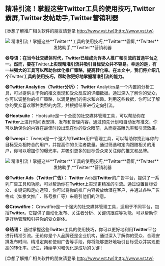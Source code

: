 ## **精准引流！掌握这些**Twitter**工具的使用技巧,**Twitter**霸屏,**Twitter**发帖助手,**Twitter**营销利器**

[😍想了解推广相关软件的朋友请登录 http://www.vst.tw](http://www.vst.tw)

 <center><img src="https://vst.tw/MP4/tuiguang/png/0.png" alt="精准引流！掌握这些**Twitter**工具的使用技巧,**Twitter**霸屏,**Twitter**发帖助手,**Twitter**营销利器"></center>

**😄导语：在当今社交媒体时代，**Twitter**已经成为许多人推广和引流的首选平台之一。然而，要在**Twitter**上实现精准引流并吸引目标受众并不容易。幸运的是，有一些强大的工具可以帮助你优化推广策略，提高转化率。在本文中，我们将介绍几个**Twitter**工具的使用技巧，帮助你更好地掌握精准引流的能力。**

**😄**Twitter** Analytics（**Twitter**分析）：**
**Twitter** Analytics是一个内置的分析工具，可以提供关于你的推文表现和受众反应的详细数据。通过深入了解你的受众，你可以调整你的推广策略，以满足他们的需求和兴趣。利用这些数据，你可以了解你的受众喜欢哪种类型的内容，并根据结果进行定向引流。

**😄Hootsuite：**
Hootsuite是一个全面的社交媒体管理工具，可以帮助你在**Twitter**上进行时间表安排、发布和管理内容。通过预先计划和自动发布推文，你可以确保你的内容在最佳时段出现在你的受众眼前，从而提高曝光率和引流效果。

**😄Tweepi：**
Tweepi是一个强大的**Twitter**用户管理工具，可以帮助你找到与你的目标受众相符合的用户，并提高你的关注者数量。通过筛选和定向跟随相关的用户，你可以增加你的曝光率，并吸引更多的目标受众来关注你的推文和品牌。

 <center><img src="https://vst.tw/MP4/tuiguang/png/4.png" alt="精准引流！掌握这些**Twitter**工具的使用技巧,**Twitter**霸屏,**Twitter**发帖助手,**Twitter**营销利器"></center>

**😄**Twitter** Ads（**Twitter**广告）：**
**Twitter** Ads是**Twitter**的广告平台，提供了一系列广告工具和功能，可以帮助你在**Twitter**上实现更精准的引流。通过设置目标受众、关键词和定向选项，你可以将你的推广内容投放给潜在客户，并通过各种广告格式（如推文推广、账号推广等）来吸引他们的注意。

**😄Crowdfire：**
Crowdfire是一个强大的社交媒体管理工具，适用于不同平台，包括**Twitter**。它提供了自动化发布、关注者分析、关键词跟踪等功能，可以帮助你更好地管理和引导你的受众群体。

**😄结语：**
通过掌握这些**Twitter**工具的使用技巧，你可以更好地利用**Twitter**平台进行精准引流。无论你是个人品牌还是企业机构，通过深入了解你的受众、合理安排发布时间、精准定向和使用广告等手段，你将能够更好地吸引目标受众并实现更高的转化率。记住，持续学习和优化是成功的关键！

[😍想了解推广相关软件的朋友请登录 http://www.vst.tw](http://www.vst.tw)




